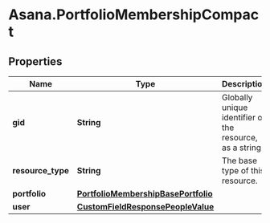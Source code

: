 # Asana.PortfolioMembershipCompact

## Properties
Name | Type | Description | Notes
------------ | ------------- | ------------- | -------------
**gid** | **String** | Globally unique identifier of the resource, as a string. | [optional] 
**resource_type** | **String** | The base type of this resource. | [optional] 
**portfolio** | [**PortfolioMembershipBasePortfolio**](PortfolioMembershipBasePortfolio.md) |  | [optional] 
**user** | [**CustomFieldResponsePeopleValue**](CustomFieldResponsePeopleValue.md) |  | [optional] 
